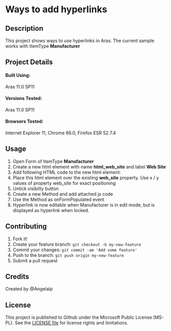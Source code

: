 # Ways to add hyperlinks

## Description

This project shows ways to use hyperlinks in Aras. The current sample works with ItemType **Manufacturer**

## Project Details

#### Built Using:
Aras 11.0 SP11

#### Versions Tested:
Aras 11.0 SP11

#### Browsers Tested:
Internet Explorer 11, Chrome 66.0, Firefox ESR 52.7.4

## Usage

1. Open Form of ItemType **Manufacturer**
2. Create a new html element with name **html_web_site** and label **Web Site**
3. Add following HTML code to the new html element: **<a id="websiteLink"></a>**
4. Place this html element over the existing **web_site** property. Use x / y values of property web_site for exact positioning
5. Untick visibilty button
6. Create a new Method and add attached js code
7. Use the Method as onFormPopulated event
8. Hyperlink is now editable when Manufacturer is in edit mode, but is displayed as hyperlink when locked. 



## Contributing

1. Fork it!
2. Create your feature branch: `git checkout -b my-new-feature`
3. Commit your changes: `git commit -am 'Add some feature'`
4. Push to the branch: `git push origin my-new-feature`
5. Submit a pull request

## Credits

Created by @AngelaIp


## License

This project is published to Github under the Microsoft Public License (MS-PL). See the [LICENSE file](./LICENSE.md) for license rights and limitations.